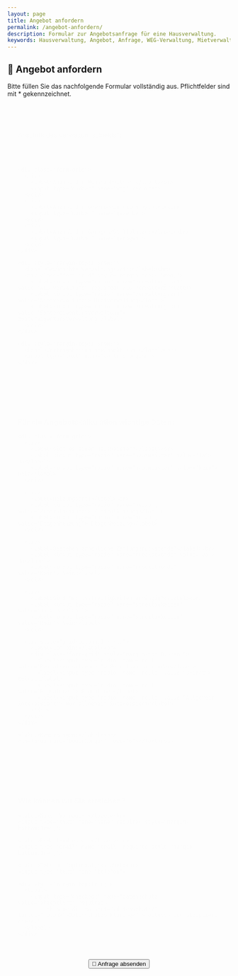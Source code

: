 ```yaml
---
layout: page
title: Angebot anfordern
permalink: /angebot-anfordern/
description: Formular zur Angebotsanfrage für eine Hausverwaltung.
keywords: Hausverwaltung, Angebot, Anfrage, WEG-Verwaltung, Mietverwaltung, Sondereigentum, Verwaltung Hannover
---
```

<style>
  .form-section {
    background: #f9f9f9;
    padding: 1.5rem;
    margin-bottom: 2rem;
    border-radius: 8px;
    animation: fadeIn 0.8s ease-in;
  }

  .form-grid {
    display: grid;
    grid-template-columns: repeat(auto-fit, minmax(200px, 1fr));
    gap: 1rem;
  }

  input[type="text"],
  input[type="number"],
  input[type="email"],
  textarea {
    background: #fff;
    border: 1px solid #ccc;
    border-radius: 5px;
    padding: 0.5rem;
    width: 100%;
    box-shadow: 0 1px 3px rgba(0,0,0,0.1);
    transition: border-color 0.3s, box-shadow 0.3s;
  }

  input[type="text"]:focus,
  input[type="number"]:focus,
  input[type="email"]:focus,
  textarea:focus {
    border-color: #0066cc;
    box-shadow: 0 0 5px rgba(0,102,204,0.3);
    outline: none;
  }

  button:hover {
    background-color: #004999;
  }

  @keyframes fadeIn {
    from { opacity: 0; transform: translateY(20px); }
    to { opacity: 1; transform: translateY(0); }
  }
</style>

## 📝 Angebot anfordern

Bitte füllen Sie das nachfolgende Formular vollständig aus. Pflichtfelder sind mit * gekennzeichnet.

<form action="angebot-senden.php" method="POST" style="max-width:700px; margin-top:2rem;">

  <!-- Verwaltungsobjekt -->
  <div class="form-section">
    <label>Anschrift des Verwaltungsobjekts*:</label><br>
    <input type="text" name="objekt" required style="margin-bottom:1rem;">

    <div class="form-grid">
      <div>
        <label>Anzahl der Wohneinheiten*:</label><br>
        <input type="number" name="whg" required>
      </div>
      <div>
        <label>Anzahl der Gewerbeeinheiten:</label><br>
        <input type="number" name="gewerbe">
      </div>
      <div>
        <label>Anzahl der Garagen/Stellplätze:</label><br>
        <input type="number" name="garagen">
      </div>
    </div>

    <div style="margin-top:1.5rem;">
      <label>Gewünschte Verwaltungsart*:</label><br>
      <div class="form-grid" style="margin-top:0.5rem;">
        <label><input type="radio" name="verwaltungsart" value="WEG-Verwaltung" required> WEG-Verwaltung</label>
        <label><input type="radio" name="verwaltungsart" value="Mietverwaltung"> Mietverwaltung</label>
        <label><input type="radio" name="verwaltungsart" value="Sondereigentumsverwaltung"> Sondereigentumsverwaltung</label>
      </div>
    </div>

    <div style="margin-top:1.5rem;">
      <label>Vertragsbeginn gewünscht zum:</label><br>
      <input type="text" name="vertragsbeginn">
    </div>
  </div>

  <!-- Kalkulation relevante Daten -->
  <div class="form-section">
    <h3>Für die Angebotskalkulation wichtige Daten:</h3>

    <div class="form-grid">
      <div>
        <label>Gibt es einen Hausmeister?</label><br>
        <label><input type="radio" name="hausmeister" value="Ja"> Ja</label>
        <label><input type="radio" name="hausmeister" value="Nein"> Nein</label>
      </div>

      <div>
        <label>Heizungsart:</label><br>
        <label><input type="radio" name="heizung" value="Zentralheizung"> Zentralheizung</label>
        <label><input type="radio" name="heizung" value="Etagenheizung"> Etagenheizung</label>
      </div>

      <div>
        <label>Bestehen erhebliche Zahlungsrückstände?</label><br>
        <label><input type="radio" name="rueckstaende" value="Ja"> Ja</label>
        <label><input type="radio" name="rueckstaende" value="Nein"> Nein</label>
      </div>

      <div>
        <label>Sind Rechtsstreitigkeiten anhängig?</label><br>
        <label><input type="radio" name="streitigkeiten" value="Ja"> Ja</label>
        <label><input type="radio" name="streitigkeiten" value="Nein"> Nein</label>
      </div>

      <div style="grid-column:1 / -1;">
        <label>Ich bin:</label><br>
        <div class="form-grid" style="margin-top:0.5rem;">
          <label><input type="radio" name="rolle" value="Beiratsvorsitzender"> Beiratsvorsitzender</label>
          <label><input type="radio" name="rolle" value="Beirat"> Beirat</label>
          <label><input type="radio" name="rolle" value="Eigentümer"> Eigentümer</label>
          <label><input type="radio" name="rolle" value="Allgemein interessiert"> Nur allgemein interessiert</label>
        </div>
      </div>
    </div>

    <label>Bemerkungen:</label><br>
    <textarea name="bemerkungen" rows="6"></textarea>
  </div>

  <!-- Kontaktdaten -->
  <div class="form-section">
    <h3>Wie können wir Sie erreichen?</h3>

    <label>Name, Vorname*:</label><br>
    <input type="text" name="name" required style="margin-bottom:1rem;">

    <label>E-Mail-Adresse*:</label><br>
    <input type="email" name="email" required style="margin-bottom:1rem;">

    <label>Telefon (optional):</label><br>
    <input type="text" name="telefon">

    <div style="margin-top:1rem;">
      <label>
        <input type="checkbox" name="datenschutz" value="akzeptiert" required>
            Ich habe die <a href="/datenschutz/" target="_blank">Datenschutzerklärung</a> gelesen und akzeptiere diese.*
      </label>
    </div>
  </div>

  <!-- Absenden Button -->
  <div style="text-align:center;">
     <button type="submit" class="button-link">📄 Anfrage absenden</button>
  </div>
</form>
